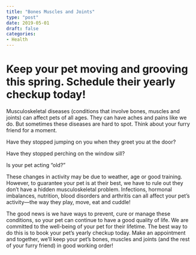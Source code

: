 ```yaml
---
title: "Bones Muscles and Joints"
type: "post"
date: 2019-05-01
draft: false
categories:
- Health
---
```


# Keep your pet moving and grooving this spring. Schedule their yearly checkup today! #
Musculoskeletal diseases (conditions that involve bones, muscles and joints) can affect pets of all ages. They can have aches and pains like we do. But sometimes these diseases are hard to spot. Think about your furry friend for a moment.

Have they stopped jumping on you when they greet you at the door?

Have they stopped perching on the window sill?

Is your pet acting “old?”

These changes in activity may be due to weather, age or good training. However, to guarantee your pet is at their best, we have to rule out they don’t have a hidden musculoskeletal problem. Infections, hormonal imbalances, nutrition, blood disorders and arthritis can all affect your pet’s activity—the way they play, move, eat and cuddle!

The good news is we have ways to prevent, cure or manage these conditions, so your pet can continue to have a good quality of life. We are committed to the well-being of your pet for their lifetime. The best way to do this is to book your pet’s yearly checkup today. Make an appointment and together, we’ll keep your pet’s bones, muscles and joints (and the rest of your furry friend) in good working order!
